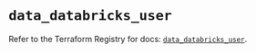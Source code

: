 # `data_databricks_user`

Refer to the Terraform Registry for docs: [`data_databricks_user`](https://registry.terraform.io/providers/databricks/databricks/1.64.1/docs/data-sources/user).
